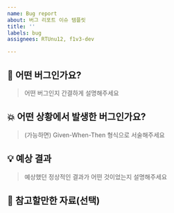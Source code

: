 ```yaml
---
name: Bug report
about: 버그 리포트 이슈 템플릿
title: ''
labels: bug
assignees: RTUnu12, f1v3-dev

---
```


## 🚨 어떤 버그인가요?

> 어떤 버그인지 간결하게 설명해주세요

## 💥 어떤 상황에서 발생한 버그인가요?

> (가능하면) Given-When-Then 형식으로 서술해주세요

## 💡 예상 결과

> 예상했던 정상적인 결과가 어떤 것이었는지 설명해주세요

## 👀 참고할만한 자료(선택)
